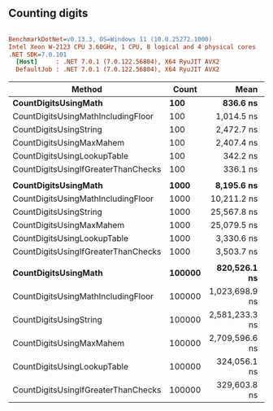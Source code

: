 ## Counting digits


``` ini

BenchmarkDotNet=v0.13.3, OS=Windows 11 (10.0.25272.1000)
Intel Xeon W-2123 CPU 3.60GHz, 1 CPU, 8 logical and 4 physical cores
.NET SDK=7.0.101
  [Host]     : .NET 7.0.1 (7.0.122.56804), X64 RyuJIT AVX2
  DefaultJob : .NET 7.0.1 (7.0.122.56804), X64 RyuJIT AVX2


```
|                              Method |  Count |           Mean |        Error |       StdDev |         Median | Ratio | RatioSD |      Gen0 | Allocated |  Alloc Ratio |
|------------------------------------ |------- |---------------:|-------------:|-------------:|---------------:|------:|--------:|----------:|----------:|-------------:|
|                **CountDigitsUsingMath** |    **100** |       **836.6 ns** |     **16.37 ns** |     **24.00 ns** |       **833.7 ns** |  **1.00** |    **0.00** |         **-** |         **-** |           **NA** |
|  CountDigitsUsingMathIncludingFloor |    100 |     1,014.5 ns |     17.93 ns |     16.77 ns |     1,006.9 ns |  1.21 |    0.04 |         - |         - |           NA |
|              CountDigitsUsingString |    100 |     2,472.7 ns |     46.48 ns |    110.47 ns |     2,428.7 ns |  3.02 |    0.18 |    1.0223 |    4424 B |           NA |
|            CountDigitsUsingMaxMahem |    100 |     2,407.4 ns |     43.30 ns |     36.16 ns |     2,409.4 ns |  2.86 |    0.10 |         - |         - |           NA |
|         CountDigitsUsingLookupTable |    100 |       342.2 ns |      6.82 ns |     11.94 ns |       338.9 ns |  0.41 |    0.02 |         - |         - |           NA |
| CountDigitsUsingIfGreaterThanChecks |    100 |       336.1 ns |      6.71 ns |      6.27 ns |       335.0 ns |  0.40 |    0.01 |         - |         - |           NA |
|                                     |        |                |              |              |                |       |         |           |           |              |
|                **CountDigitsUsingMath** |   **1000** |     **8,195.6 ns** |    **162.87 ns** |    **380.70 ns** |     **8,064.7 ns** |  **1.00** |    **0.00** |         **-** |         **-** |           **NA** |
|  CountDigitsUsingMathIncludingFloor |   1000 |    10,211.2 ns |    202.21 ns |    276.79 ns |    10,184.6 ns |  1.21 |    0.06 |         - |         - |           NA |
|              CountDigitsUsingString |   1000 |    25,567.8 ns |    508.15 ns |    862.87 ns |    25,312.9 ns |  3.07 |    0.19 |   10.2844 |   44376 B |           NA |
|            CountDigitsUsingMaxMahem |   1000 |    25,079.5 ns |    293.97 ns |    274.98 ns |    25,082.1 ns |  2.91 |    0.17 |         - |         - |           NA |
|         CountDigitsUsingLookupTable |   1000 |     3,330.6 ns |     63.69 ns |     97.26 ns |     3,319.0 ns |  0.40 |    0.02 |         - |         - |           NA |
| CountDigitsUsingIfGreaterThanChecks |   1000 |     3,503.7 ns |     68.39 ns |     63.97 ns |     3,483.2 ns |  0.41 |    0.02 |         - |         - |           NA |
|                                     |        |                |              |              |                |       |         |           |           |              |
|                **CountDigitsUsingMath** | **100000** |   **820,526.1 ns** | **15,854.41 ns** | **18,257.96 ns** |   **818,527.2 ns** |  **1.00** |    **0.00** |         **-** |       **1 B** |         **1.00** |
|  CountDigitsUsingMathIncludingFloor | 100000 | 1,023,698.9 ns | 17,186.10 ns | 16,075.89 ns | 1,027,942.3 ns |  1.25 |    0.03 |         - |       1 B |         1.00 |
|              CountDigitsUsingString | 100000 | 2,581,233.3 ns | 48,618.10 ns | 47,749.47 ns | 2,566,578.1 ns |  3.14 |    0.08 | 1023.4375 | 4426138 B | 4,426,138.00 |
|            CountDigitsUsingMaxMahem | 100000 | 2,709,596.6 ns | 53,009.03 ns | 94,223.50 ns | 2,687,013.9 ns |  3.33 |    0.18 |         - |       2 B |         2.00 |
|         CountDigitsUsingLookupTable | 100000 |   324,056.1 ns |  4,293.02 ns |  3,351.71 ns |   324,819.3 ns |  0.39 |    0.01 |         - |         - |         0.00 |
| CountDigitsUsingIfGreaterThanChecks | 100000 |   329,603.8 ns |  4,890.70 ns |  4,083.96 ns |   330,347.7 ns |  0.40 |    0.01 |         - |         - |         0.00 |
